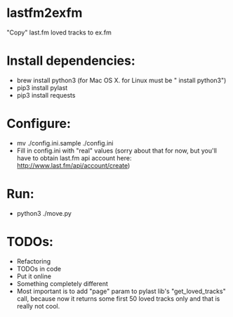 lastfm2exfm
===========

"Copy" last.fm loved tracks to ex.fm

Install dependencies:
====

* brew install python3 (for Mac OS X. for Linux must be "<some-pkg-mgr> install python3")
* pip3 install pylast
* pip3 install requests

Configure:
====

* mv ./config.ini.sample ./config.ini
* Fill in config.ini with "real" values (sorry about that for now, but you'll have to obtain last.fm api account here: http://www.last.fm/api/account/create)

Run:
====

* python3 ./move.py

TODOs:
====
* Refactoring
* TODOs in code
* Put it online
* Something completely different
* Most important is to add "page" param to pylast lib's "get_loved_tracks" call, because now it returns some first 50 loved tracks only and that is really not cool.